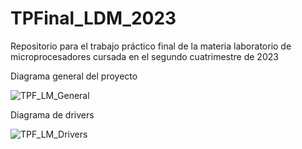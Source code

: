 # TPFinal_LDM_2023
Repositorio para el trabajo práctico final de la materia laboratorio de microprocesadores cursada en el segundo cuatrimestre de 2023

Diagrama general del proyecto

![TPF_LM_General](https://github.com/damiansergi/TPFinal_LDM_2023/assets/72510783/3f9ae8ab-2386-4acc-baf5-6577c1924fdc)

Diagrama de drivers

![TPF_LM_Drivers](https://github.com/damiansergi/TPFinal_LDM_2023/assets/72510783/0ae41066-be40-458f-a783-08d9df4bcf77)

